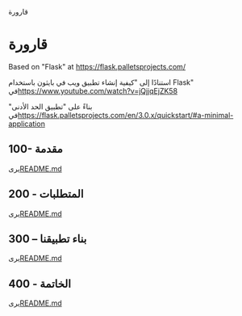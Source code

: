 قارورة

# قارورة

Based on "Flask" at <https://flask.palletsprojects.com/>

استنادًا إلى "كيفية إنشاء تطبيق ويب في بايثون باستخدام Flask" في<https://www.youtube.com/watch?v=jQjjqEjZK58>

بناءً على "تطبيق الحد الأدنى" في<https://flask.palletsprojects.com/en/3.0.x/quickstart/#a-minimal-application>

## 100- مقدمة

يرى[README.md](./100/README.md)

## 200 - المتطلبات

يرى[README.md](./200/README.md)

## 300 – بناء تطبيقنا

يرى[README.md](./300/README.md)

## 400 - الخاتمة

يرى[README.md](./400/README.md)
